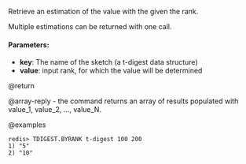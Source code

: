 Retrieve an estimation of the value with the given the rank.

Multiple estimations can be returned with one call.

#### Parameters:

* **key**: The name of the sketch (a t-digest data structure)
* **value**: input rank, for which the value will be determined

@return

@array-reply - the command returns an array of results populated with value_1, value_2, ..., value_N.

@examples

```
redis> TDIGEST.BYRANK t-digest 100 200
1) "5"
2) "10"
```
